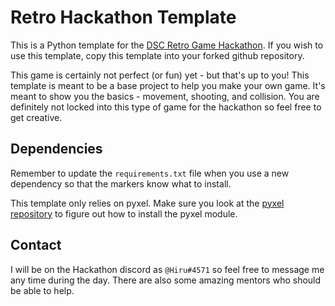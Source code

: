 # Retro Hackathon Template

This is a Python template for the [DSC Retro Game Hackathon](https://github.com/Developer-Student-Club-UoA/RetroGameHackathon).
If you wish to use this template, copy this template into your forked github repository.

This game is certainly not perfect (or fun) yet - but that's up to you!
This template is meant to be a base project to help you make your own game.
It's meant to show you the basics - movement, shooting, and collision.
You are definitely not locked into this type of game for the hackathon so feel free to get creative.

## Dependencies

Remember to update the `requirements.txt` file when you use a new dependency so that the markers know what to install.

This template only relies on pyxel.
Make sure you look at the [pyxel repository](https://github.com/kitao/pyxel) to figure out how to install the pyxel module.

## Contact

I will be on the Hackathon discord as `@Hiru#4571`
so feel free to message me any time during the day.
There are also some amazing mentors who should be able to help.
